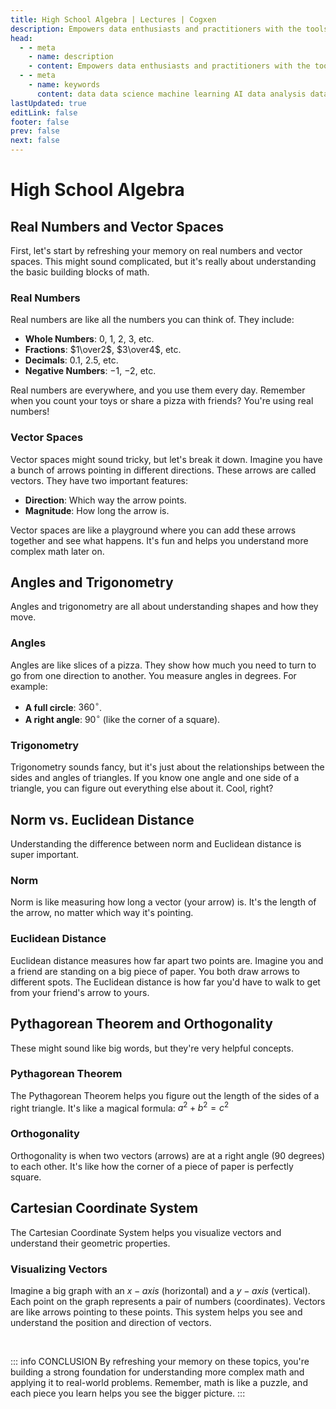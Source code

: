 ```yaml
---
title: High School Algebra | Lectures | Cogxen
description: Empowers data enthusiasts and practitioners with the tools and knowledge to unlock the potential of data.
head:
  - - meta
    - name: description
    - content: Empowers data enthusiasts and practitioners with the tools and knowledge to unlock the potential of data.
  - - meta
    - name: keywords
      content: data data science machine learning AI data analysis data-driven data enthusiasts data practitioners
lastUpdated: true
editLink: false
footer: false
prev: false
next: false
---
```


# High School Algebra

## Real Numbers and Vector Spaces

First, let's start by refreshing your memory on real numbers and vector spaces. This might sound complicated, but it's really about understanding the basic building blocks of math.

### Real Numbers

Real numbers are like all the numbers you can think of. They include:

- **Whole Numbers**: $0$, $1$, $2$, $3$, etc.
- **Fractions**: $1\over2$, $3\over4$, etc.
- **Decimals**: $0.1$, $2.5$, etc.
- **Negative Numbers**: $-1$, $-2$, etc.

Real numbers are everywhere, and you use them every day. Remember when you count your toys or share a pizza with friends? You're using real numbers!

### Vector Spaces

Vector spaces might sound tricky, but let's break it down. Imagine you have a bunch of arrows pointing in different directions. These arrows are called vectors. They have two important features:

- **Direction**: Which way the arrow points.
- **Magnitude**: How long the arrow is.

Vector spaces are like a playground where you can add these arrows together and see what happens. It's fun and helps you understand more complex math later on.

## Angles and Trigonometry

Angles and trigonometry are all about understanding shapes and how they move.

### Angles

Angles are like slices of a pizza. They show how much you need to turn to go from one direction to another. You measure angles in degrees. For example:

- **A full circle**: $360^\circ$.
- **A right angle**: $90^\circ$ (like the corner of a square).

### Trigonometry

Trigonometry sounds fancy, but it's just about the relationships between the sides and angles of triangles. If you know one angle and one side of a triangle, you can figure out everything else about it. Cool, right?

## Norm vs. Euclidean Distance

Understanding the difference between norm and Euclidean distance is super important.

### Norm

Norm is like measuring how long a vector (your arrow) is. It's the length of the arrow, no matter which way it's pointing.

### Euclidean Distance

Euclidean distance measures how far apart two points are. Imagine you and a friend are standing on a big piece of paper. You both draw arrows to different spots. The Euclidean distance is how far you'd have to walk to get from your friend's arrow to yours.

## Pythagorean Theorem and Orthogonality

These might sound like big words, but they're very helpful concepts.

### Pythagorean Theorem

The Pythagorean Theorem helps you figure out the length of the sides of a right triangle. It's like a magical formula: $a^2+b^2=c^2$

### Orthogonality

Orthogonality is when two vectors (arrows) are at a right angle (90 degrees) to each other. It's like how the corner of a piece of paper is perfectly square.

## Cartesian Coordinate System

The Cartesian Coordinate System helps you visualize vectors and understand their geometric properties.

### Visualizing Vectors

Imagine a big graph with an $x-axis$ (horizontal) and a $y-axis$ (vertical). Each point on the graph represents a pair of numbers (coordinates). Vectors are like arrows pointing to these points. This system helps you see and understand the position and direction of vectors.

<br />

::: info CONCLUSION
By refreshing your memory on these topics, you're building a strong foundation for understanding more complex math and applying it to real-world problems. Remember, math is like a puzzle, and each piece you learn helps you see the bigger picture.
:::
